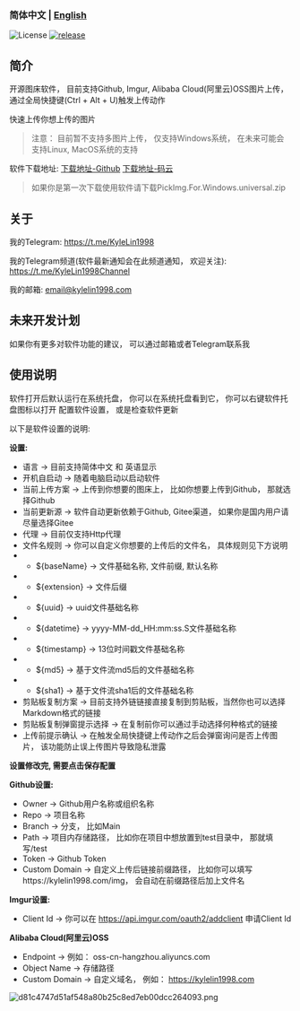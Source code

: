 ### 简体中文 | [English](./README_en.md)

![License](https://img.shields.io/badge/license-MIT-green)
[![release](https://img.shields.io/github/v/release/kylelin1998/PickImgForDesktop)](https://github.com/kylelin1998/PickImgForDesktop/releases/latest)

## 简介
开源图床软件， 目前支持Github, Imgur, Alibaba Cloud(阿里云)OSS图片上传， 通过全局快捷键(Ctrl + Alt + U)触发上传动作

快速上传你想上传的图片

> 注意： 目前暂不支持多图片上传， 仅支持Windows系统， 在未来可能会支持Linux, MacOS系统的支持

软件下载地址:
[下载地址-Github](https://github.com/kylelin1998/PickImgForDesktop/releases)
[下载地址-码云](https://gitee.com/kylelin1998/PickImgForDesktop/releases)
> 如果你是第一次下载使用软件请下载PickImg.For.Windows.universal.zip

## 关于
我的Telegram: <https://t.me/KyleLin1998>

我的Telegram频道(软件最新通知会在此频道通知， 欢迎关注): <https://t.me/KyleLin1998Channel>

我的邮箱: email@kylelin1998.com


## 未来开发计划
如果你有更多对软件功能的建议， 可以通过邮箱或者Telegram联系我


## 使用说明
软件打开后默认运行在系统托盘， 你可以在系统托盘看到它， 你可以右键软件托盘图标以打开
配置软件设置， 或是检查软件更新

以下是软件设置的说明:

**设置:**
* 语言 -> 目前支持简体中文 和 英语显示
* 开机自启动 -> 随着电脑启动以启动软件
* 当前上传方案 -> 上传到你想要的图床上， 比如你想要上传到Github， 那就选择Github
* 当前更新源 -> 软件自动更新依赖于Github, Gitee渠道， 如果你是国内用户请尽量选择Gitee
* 代理 -> 目前仅支持Http代理
* 文件名规则 -> 你可以自定义你想要的上传后的文件名， 具体规则见下方说明
* * ${baseName} -> 文件基础名称, 文件前缀, 默认名称
* * ${extension} -> 文件后缀
* * ${uuid} -> uuid文件基础名称
* * ${datetime} -> yyyy-MM-dd_HH:mm:ss.S文件基础名称
* * ${timestamp} -> 13位时间戳文件基础名称
* * ${md5} -> 基于文件流md5后的文件基础名称
* * ${sha1} -> 基于文件流sha1后的文件基础名称
* 剪贴板复制方案 -> 目前支持外链链接直接复制到剪贴板，当然你也可以选择Markdown格式的链接
* 剪贴板复制弹窗提示选择 -> 在复制前你可以通过手动选择何种格式的链接
* 上传前提示确认 -> 在触发全局快捷键上传动作之后会弹窗询问是否上传图片， 该功能防止误上传图片导致隐私泄露

**设置修改完, 需要点击保存配置**

**Github设置:**
* Owner -> Github用户名称或组织名称
* Repo -> 项目名称
* Branch -> 分支， 比如Main
* Path -> 项目内存储路径， 比如你在项目中想放置到test目录中， 那就填写/test
* Token -> Github Token
* Custom Domain -> 自定义上传后链接前缀路径， 比如你可以填写https://kylelin1998.com/img， 会自动在前缀路径后加上文件名

**Imgur设置:**
* Client Id -> 你可以在 <https://api.imgur.com/oauth2/addclient> 申请Client Id

**Alibaba Cloud(阿里云)OSS**
* Endpoint -> 例如： oss-cn-hangzhou.aliyuncs.com
* Object Name -> 存储路径
* Custom Domain -> 自定义域名， 例如： https://kylelin1998.com

![d81c4747d51af548a80b25c8ed7eb00dcc264093.png](https://i.imgur.com/8IFk2sd.png)